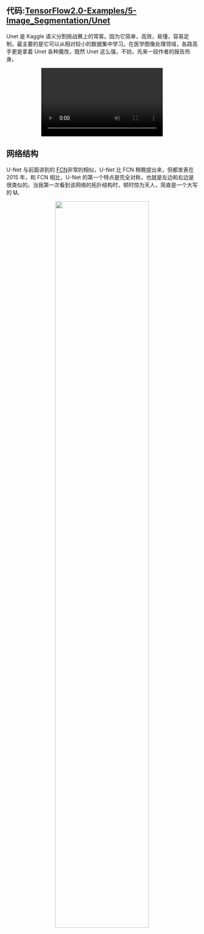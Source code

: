 ## 代码:[TensorFlow2.0-Examples/5-Image_Segmentation/Unet](https://github.com/YunYang1994/TensorFlow2.0-Examples/tree/master/5-Image_Segmentation/Unet)

Unet 是 Kaggle 语义分割挑战赛上的常客。因为它简单，高效，易懂，容易定制，最主要的是它可以从相对较小的数据集中学习。在医学图像处理领域，各路高手更是拿着 Unet 各种魔改，既然 Unet 这么强，不妨，先来一段作者的报告热身。

<p align="center">
<video src="https://lmb.informatik.uni-freiburg.de/people/ronneber/u-net/u-net-teaser.mp4" width="320" height="180"
controls="controls"></video>
    </a>
</p>

## 网络结构

U-Net 与前面讲到的 [FCN](https://github.com/YunYang1994/ai-notebooks/blob/master/FCN.md)非常的相似，U-Net 比 FCN 稍晚提出来，但都发表在 2015 年，和 FCN 相比，U-Net 的第一个特点是完全对称，也就是左边和右边是很类似的。当我第一次看到该网络的拓扑结构时，顿时惊为天人，简直是一个大写的 **U**。

<p align="center">
    <img width="70%" src="https://user-images.githubusercontent.com/30433053/67412409-cdc9f900-f5f1-11e9-918a-d92355e35395.png" style="max-width:70%;">
    </a>
</p>









